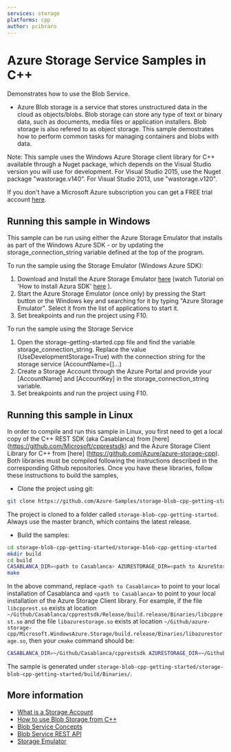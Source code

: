 ```yaml
---
services: storage
platforms: cpp
author: pcibraro
---
```


# Azure Storage Service Samples in C++

Demonstrates how to use the Blob Service.

- Azure Blob storage is a service that stores unstructured data in the cloud as objects/blobs. Blob storage can store any type of text or binary data, such as documents, media files or application installers. Blob storage is also refered to as object storage. This sample demostrates how to perform common tasks for managing containers and blobs with data. 

Note: This sample uses the Windows Azure Storage client library for C++ available through a Nuget package, which depends on the Visual Studio version you will use for development. For Visual Studio 2015, use the Nuget package "wastorage.v140". For Visual Studio 2013, use "wastorage.v120".

If you don't have a Microsoft Azure subscription you can get a FREE trial account [here](http://go.microsoft.com/fwlink/?LinkId=330212).

## Running this sample in Windows

This sample can be run using either the Azure Storage Emulator that installs as part of the Windows Azure SDK - or by updating the storage_connection_string variable defined at the top of the program.

To run the sample using the Storage Emulator (Windows Azure SDK):

1. Download and Install the Azure Storage Emulator [here](http://azure.microsoft.com/en-us/downloads/) (watch Tutorial on 'How to install Azura SDK' [here](https://www.youtube.com/watch?v=hQilipQP9Bg) ).
2. Start the Azure Storage Emulator (once only) by pressing the Start button or the Windows key and searching for it by typing "Azure Storage Emulator". Select it from the list of applications to start it.
3. Set breakpoints and run the project using F10.

To run the sample using the Storage Service

1. Open the storage-getting-started.cpp file and find the variable storage_connection_string. Replace the value (UseDevelopmentStorage=True) with the connection string for the storage service (AccountName=[]...)
2. Create a Storage Account through the Azure Portal and provide your [AccountName] and [AccountKey] in the storage_connection_string variable.
3. Set breakpoints and run the project using F10.

## Running this sample in Linux

In order to compile and run this sample in Linux, you first need to get a local copy of the C++ REST SDK (aka Casablanca) from [here] (https://github.com/Microsoft/cpprestsdk) and the Azure Storage Client Library for C++ from [here] (https://github.com/Azure/azure-storage-cpp). Both libraries must be compiled following the instructions described in the corresponding Github repositories.
Once you have these libraries, follow these instructions to build the samples,

- Clone the project using git:
```bash
git clone https://github.com/Azure-Samples/storage-blob-cpp-getting-started.git
```
The project is cloned to a folder called `storage-blob-cpp-getting-started`. Always use the master branch, which contains the latest release.

- Build the samples:
```bash
cd storage-blob-cpp-getting-started/storage-blob-cpp-getting-started
mkdir build
cd build
CASABLANCA_DIR=<path to Casablanca> AZURESTORAGE_DIR=<path to AzureStorage> CXX=g++-4.8 cmake .. -DCMAKE_BUILD_TYPE=Release
make
```
In the above command, replace `<path to Casablanca>` to point to your local installation of Casablanca and `<path to Casablanca>` to point to your local installation of the Azure Storage Client library. For example, if the file `libcpprest.so` exists at location `~/Github/Casablanca/cpprestsdk/Release/build.release/Binaries/libcpprest.so` and the file `libazurestorage.so` exists at location `~/Github/azure-storage-cpp/Microsoft.WindowsAzure.Storage/build.release/Binaries/libazurestorage.so`, then your `cmake` command should be:
```bash
CASABLANCA_DIR=~/Github/Casablanca/cpprestsdk AZURESTORAGE_DIR=~/Github/azure-storage-cpp CXX=g++-4.8 cmake .. -DCMAKE_BUILD_TYPE=Release
```
The sample is generated under `storage-blob-cpp-getting-started/storage-blob-cpp-getting-started/build/Binaries/`.

## More information
- [What is a Storage Account](http://azure.microsoft.com/en-us/documentation/articles/storage-whatis-account/)
- [How to use Blob Storage from C++](https://azure.microsoft.com/en-us/documentation/articles/storage-c-plus-plus-how-to-use-blobs/)
- [Blob Service Concepts](http://msdn.microsoft.com/en-us/library/dd179376.aspx)
- [Blob Service REST API](http://msdn.microsoft.com/en-us/library/dd135733.aspx)
- [Storage Emulator](http://msdn.microsoft.com/en-us/library/azure/hh403989.aspx)
